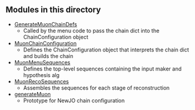 Modules in this directory
-----

* [GenerateMuonChainDefs](GenerateMuonChainDefs.py)
  * Called by the menu code to pass the chain dict into the ChainConfiguration object
* [MuonChainConfiguration](MuonChainConfiguration.py)
  * Defines the ChainConfiguration object that interprets the chain dict and builds the chain
* [MuonMenuSequences](MuonMenuSequences.py)
  * Defines the top-level sequences containing the input maker and hypothesis alg
* [MuonRecoSequences](MuonRecoSequences.py)
  * Assembles the sequences for each stage of reconstruction
* [generateMuon](generateMuon.py)
  * Prototype for NewJO chain configuration